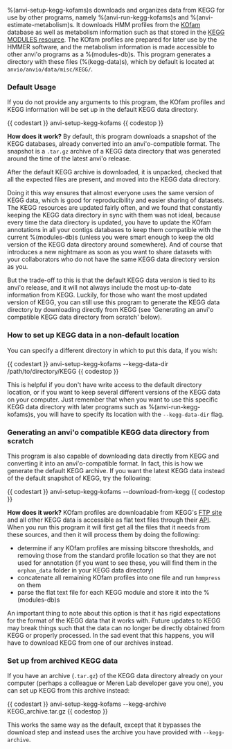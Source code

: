 %(anvi-setup-kegg-kofams)s downloads and organizes data from KEGG for use by other programs, namely %(anvi-run-kegg-kofams)s and %(anvi-estimate-metabolism)s. It downloads HMM profiles from the [KOfam](https://academic.oup.com/bioinformatics/article/36/7/2251/5631907) database as well as metabolism information such as that stored in the [KEGG MODULES resource](https://www.genome.jp/kegg/module.html). The KOfam profiles are prepared for later use by the HMMER software, and the metabolism information is made accessible to other anvi'o programs as a %(modules-db)s. This program generates a directory with these files (%(kegg-data)s), which by default is located at `anvio/anvio/data/misc/KEGG/`.

### Default Usage

If you do not provide any arguments to this program, the KOfam profiles and KEGG information will be set up in the default KEGG data directory.

{{ codestart }}
anvi-setup-kegg-kofams
{{ codestop }}

**How does it work?**
By default, this program downloads a snapshot of the KEGG databases, already converted into an anvi'o-compatible format. The snapshot is a `.tar.gz` archive of a KEGG data directory that was generated around the time of the latest anvi'o release.  

After the default KEGG archive is downloaded, it is unpacked, checked that all the expected files are present, and moved into the KEGG data directory.

Doing it this way ensures that almost everyone uses the same version of KEGG data, which is good for reproducibility and easier sharing of datasets. The KEGG resources are updated fairly often, and we found that constantly keeping the KEGG data directory in sync with them was not ideal, because every time the data directory is updated, you have to update the KOfam annotations in all your contigs databases to keep them compatible with the current %(modules-db)s (unless you were smart enough to keep the old version of the KEGG data directory around somewhere). And of course that introduces a new nightmare as soon as you want to share datasets with your collaborators who do not have the same KEGG data directory version as you.

But the trade-off to this is that the default KEGG data version is tied to its anvi'o release, and it will not always include the most up-to-date information from KEGG. Luckily, for those who want the most updated version of KEGG, you can still use this program to generate the KEGG data directory by downloading directly from KEGG (see 'Generating an anvi'o compatible KEGG data directory from scratch' below).

### How to set up KEGG data in a non-default location

You can specify a different directory in which to put this data, if you wish:

{{ codestart }}
anvi-setup-kegg-kofams --kegg-data-dir /path/to/directory/KEGG
{{ codestop }}

This is helpful if you don't have write access to the default directory location, or if you want to keep several different versions of the KEGG data on your computer. Just remember that when you want to use this specific KEGG data directory with later programs such as %(anvi-run-kegg-kofams)s, you will have to specify its location with the `--kegg-data-dir` flag.

### Generating an anvi'o compatible KEGG data directory from scratch

This program is also capable of downloading data directly from KEGG and converting it into an anvi'o-compatible format. In fact, this is how we generate the default KEGG archive. If you want the latest KEGG data instead of the default snapshot of KEGG, try the following:

{{ codestart }}
anvi-setup-kegg-kofams --download-from-kegg
{{ codestop }}

**How does it work?**
KOfam profiles are downloadable from KEGG's [FTP site](ftp://ftp.genome.jp/pub/db/kofam/) and all other KEGG data is accessible as flat text files through their [API](https://www.kegg.jp/kegg/rest/keggapi.html). When you run this program it will first get all the files that it needs from these sources, and then it will process them by doing the following:

- determine if any KOfam profiles are missing bitscore thresholds, and removing those from the standard profile location so that they are not used for annotation (if you want to see these, you will find them in the `orphan_data` folder in your KEGG data directory)
- concatenate all remaining KOfam profiles into one file and run `hmmpress` on them
- parse the flat text file for each KEGG module and store it into the %(modules-db)s

An important thing to note about this option is that it has rigid expectations for the format of the KEGG data that it works with. Future updates to KEGG may break things such that the data can no longer be directly obtained from KEGG or properly processed. In the sad event that this happens, you will have to download KEGG from one of our archives instead.

### Set up from archived KEGG data

If you have an archive (`.tar.gz`) of the KEGG data directory already on your computer (perhaps a colleague or Meren Lab developer gave you one), you can set up KEGG from this archive instead:

{{ codestart }}
anvi-setup-kegg-kofams --kegg-archive KEGG_archive.tar.gz
{{ codestop }}

This works the same way as the default, except that it bypasses the download step and instead uses the archive you have provided with `--kegg-archive`.
